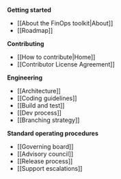 <!-- markdownlint-disable MD036 -->
<!-- markdownlint-disable MD041 -->

**Getting started**

- [[About the FinOps toolkit|About]]
- [[Roadmap]]

**Contributing**

- [[How to contribute|Home]]
- [[Contributor License Agreement]]

**Engineering**

- [[Architecture]]
- [[Coding guidelines]]
- [[Build and test]]
- [[Dev process]]
- [[Branching strategy]]

**Standard operating procedures**

- [[Governing board]]
- [[Advisory council]]
- [[Release process]]
- [[Support escalations]]
